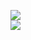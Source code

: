 [![](https://img.shields.io/badge/Made%20With-Github%20Spray-lightgrey.svg?style=for-the-badge&logo=github)](https://github.com/Annihil/github-spray#18034)  
[![](https://i.imgur.com/2DrTn0Z.gif)](https://github.com/Annihil/github-spray)